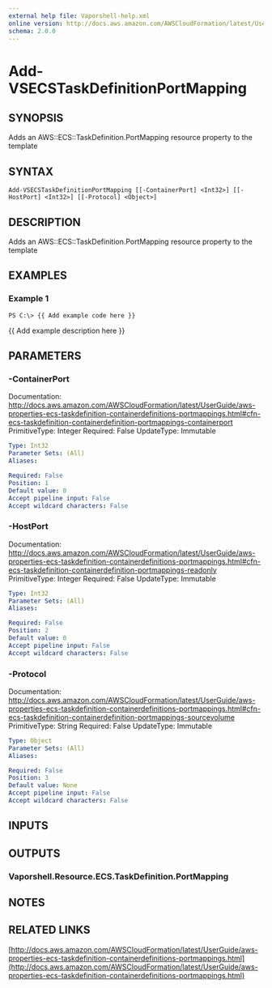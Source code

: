 ```yaml
---
external help file: Vaporshell-help.xml
online version: http://docs.aws.amazon.com/AWSCloudFormation/latest/UserGuide/aws-properties-ecs-taskdefinition-containerdefinitions-portmappings.html
schema: 2.0.0
---
```


# Add-VSECSTaskDefinitionPortMapping

## SYNOPSIS
Adds an AWS::ECS::TaskDefinition.PortMapping resource property to the template

## SYNTAX

```
Add-VSECSTaskDefinitionPortMapping [[-ContainerPort] <Int32>] [[-HostPort] <Int32>] [[-Protocol] <Object>]
```

## DESCRIPTION
Adds an AWS::ECS::TaskDefinition.PortMapping resource property to the template

## EXAMPLES

### Example 1
```
PS C:\> {{ Add example code here }}
```

{{ Add example description here }}

## PARAMETERS

### -ContainerPort
Documentation: http://docs.aws.amazon.com/AWSCloudFormation/latest/UserGuide/aws-properties-ecs-taskdefinition-containerdefinitions-portmappings.html#cfn-ecs-taskdefinition-containerdefinition-portmappings-containerport
PrimitiveType: Integer
Required: False
UpdateType: Immutable

```yaml
Type: Int32
Parameter Sets: (All)
Aliases: 

Required: False
Position: 1
Default value: 0
Accept pipeline input: False
Accept wildcard characters: False
```

### -HostPort
Documentation: http://docs.aws.amazon.com/AWSCloudFormation/latest/UserGuide/aws-properties-ecs-taskdefinition-containerdefinitions-portmappings.html#cfn-ecs-taskdefinition-containerdefinition-portmappings-readonly
PrimitiveType: Integer
Required: False
UpdateType: Immutable

```yaml
Type: Int32
Parameter Sets: (All)
Aliases: 

Required: False
Position: 2
Default value: 0
Accept pipeline input: False
Accept wildcard characters: False
```

### -Protocol
Documentation: http://docs.aws.amazon.com/AWSCloudFormation/latest/UserGuide/aws-properties-ecs-taskdefinition-containerdefinitions-portmappings.html#cfn-ecs-taskdefinition-containerdefinition-portmappings-sourcevolume
PrimitiveType: String
Required: False
UpdateType: Immutable

```yaml
Type: Object
Parameter Sets: (All)
Aliases: 

Required: False
Position: 3
Default value: None
Accept pipeline input: False
Accept wildcard characters: False
```

## INPUTS

## OUTPUTS

### Vaporshell.Resource.ECS.TaskDefinition.PortMapping

## NOTES

## RELATED LINKS

[http://docs.aws.amazon.com/AWSCloudFormation/latest/UserGuide/aws-properties-ecs-taskdefinition-containerdefinitions-portmappings.html](http://docs.aws.amazon.com/AWSCloudFormation/latest/UserGuide/aws-properties-ecs-taskdefinition-containerdefinitions-portmappings.html)

